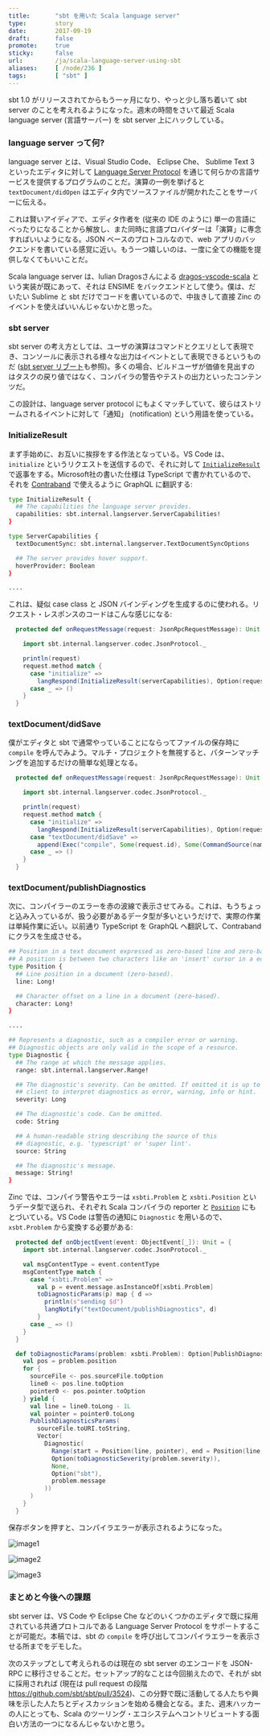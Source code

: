 ```yaml
---
title:       "sbt を用いた Scala language server"
type:        story
date:        2017-09-19
draft:       false
promote:     true
sticky:      false
url:         /ja/scala-language-server-using-sbt
aliases:     [ /node/236 ]
tags:        [ "sbt" ]
---
```


sbt 1.0 がリリースされてからもう一ヶ月になり、やっと少し落ち着いて sbt server のことを考えれるようになった。週末の時間をさいて最近 Scala language server (言語サーバー) を sbt server 上にハックしている。

### language server って何?

language server とは、Visual Studio Code、 Eclipse Che、 Sublime Text 3 といったエディタに対して [Language Server Protocol](https://github.com/Microsoft/language-server-protocol) を通じて何らかの言語サービスを提供するプログラムのことだ。演算の一例を挙げると `textDocument/didOpen` はエディタ内でソースファイルが開かれたことをサーバーに伝える。

これは賢いアイディアで、エディタ作者を (従来の IDE のように) 単一の言語にべったりになることから解放し、また同時に言語プロバイダーは「演算」に専念すればいいようになる。JSON ベースのプロトコルなので、web アプリのバックエンドを書いている感覚に近い。もう一つ嬉しいのは、一度に全ての機能を提供しなくてもいいことだ。

Scala language server は、Iulian Dragosさんによる [dragos-vscode-scala](https://github.com/dragos/dragos-vscode-scala) という実装が既にあって、それは ENSIME をバックエンドとして使う。僕は、だいたい Sublime と sbt だけでコードを書いているので、中抜きして直接 Zinc のイベントを使えばいいんじゃないかと思った。

### sbt server

sbt server の考え方としては、ユーザの演算はコマンドとクエリとして表現でき、コンソールに表示される様々な出力はイベントとして表現できるというものだ ([sbt server リブート](http://eed3si9n.com/ja/sbt-server-reboot)も参照)。多くの場合、ビルドユーザが価値を見出すのはタスクの戻り値ではなく、コンパイラの警告やテストの出力といったコンテンツだ。

この設計は、language server protocol にもよくマッチしていて、彼らはストリームされるイベントに対して「通知」 (notification) という用語を使っている。

### InitializeResult

まず手始めに、お互いに挨拶をする作法となっている。VS Code は、`initialize` というリクエストを送信するので、それに対して [`InitializeResult`](https://github.com/Microsoft/language-server-protocol/blob/master/versions/protocol-2-x.md#initialize) で返事をする。Microsoft社の書いた仕様は TypeScript で書かれているので、それを [Contraband](http://www.scala-sbt.org/contraband/) で使えるように GraphQL に翻訳する:

```bash
type InitializeResult {
  ## The capabilities the language server provides.
  capabilities: sbt.internal.langserver.ServerCapabilities!
}

type ServerCapabilities {
  textDocumentSync: sbt.internal.langserver.TextDocumentSyncOptions

  ## The server provides hover support.
  hoverProvider: Boolean
}

....
```

これは、疑似 case class と JSON バインディングを生成するのに使われる。リクエスト・レスポンスのコードはこんな感じになる:

```scala
  protected def onRequestMessage(request: JsonRpcRequestMessage): Unit = {

    import sbt.internal.langserver.codec.JsonProtocol._

    println(request)
    request.method match {
      case "initialize" =>
        langRespond(InitializeResult(serverCapabilities), Option(request.id))
      case _ => ()
    }
  }
```

### textDocument/didSave

僕がエディタと sbt で通常やっていることにならってファイルの保存時に `compile` を呼んでみよう。マルチ・プロジェクトを無視すると、パターンマッチングを追加するだけの簡単な処理となる。

```scala
  protected def onRequestMessage(request: JsonRpcRequestMessage): Unit = {

    import sbt.internal.langserver.codec.JsonProtocol._

    println(request)
    request.method match {
      case "initialize" =>
        langRespond(InitializeResult(serverCapabilities), Option(request.id))
      case "textDocument/didSave" =>
        append(Exec("compile", Some(request.id), Some(CommandSource(name))))
      case _ => ()
    }
  }
```

### textDocument/publishDiagnostics

次に、コンパイラーのエラーを赤の波線で表示させてみる。これは、もうちょっと込み入っているが、扱う必要があるデータ型が多いというだけで、実際の作業は単純作業に近い。以前通り TypeScript を GraphQL へ翻訳して、Contraband にクラスを生成させる。

```bash
## Position in a text document expressed as zero-based line and zero-based character offset.
## A position is between two characters like an 'insert' cursor in a editor.
type Position {
  ## Line position in a document (zero-based).
  line: Long!

  ## Character offset on a line in a document (zero-based).
  character: Long!
}

....

## Represents a diagnostic, such as a compiler error or warning.
## Diagnostic objects are only valid in the scope of a resource.
type Diagnostic {
  ## The range at which the message applies.
  range: sbt.internal.langserver.Range!

  ## The diagnostic's severity. Can be omitted. If omitted it is up to the
  ## client to interpret diagnostics as error, warning, info or hint.
  severity: Long

  ## The diagnostic's code. Can be omitted.
  code: String

  ## A human-readable string describing the source of this
  ## diagnostic, e.g. 'typescript' or 'super lint'.
  source: String

  ## The diagnostic's message.
  message: String!
}
```

Zinc では、コンパイラ警告やエラーは `xsbti.Problem` と `xsbti.Position` というデータ型で送られ、それぞれ Scala コンパイラの reporter と [`Position`](http://www.scala-lang.org/api/2.12.3/scala-reflect/scala/reflect/api/Position.html) にもとづいている。VS Code は警告の通知に `Diagnostic` を用いるので、`xsbt.Problem` から変換する必要がある:

```scala
  protected def onObjectEvent(event: ObjectEvent[_]): Unit = {
    import sbt.internal.langserver.codec.JsonProtocol._

    val msgContentType = event.contentType
    msgContentType match {
      case "xsbti.Problem" =>
        val p = event.message.asInstanceOf[xsbti.Problem]
        toDiagnosticParams(p) map { d =>
          println(s"sending $d")
          langNotify("textDocument/publishDiagnostics", d)
        }
      case _ => ()
    }
  }

  def toDiagnosticParams(problem: xsbti.Problem): Option[PublishDiagnosticsParams] = {
    val pos = problem.position
    for {
      sourceFile <- pos.sourceFile.toOption
      line0 <- pos.line.toOption
      pointer0 <- pos.pointer.toOption
    } yield {
      val line = line0.toLong - 1L
      val pointer = pointer0.toLong
      PublishDiagnosticsParams(
        sourceFile.toURI.toString,
        Vector(
          Diagnostic(
            Range(start = Position(line, pointer), end = Position(line, pointer + 1)),
            Option(toDiagnosticSeverity(problem.severity)),
            None,
            Option("sbt"),
            problem.message
          ))
      )
    }
  }
```

保存ボタンを押すと、コンパイラエラーが表示されるようになった。

![image1](/images/lsp0.png)

![image2](/images/lsp1.png)

![image3](/images/lsp2.png)

### まとめと今後への課題

sbt server は、VS Code や Eclipse Che などのいくつかのエディタで既に採用されている共通プロトコルである Language Server Protocol をサポートすることが可能だ。本稿では、sbt の `compile` を呼び出してコンパイラエラーを表示させる所までをデモした。

次のステップとして考えられるのは現在の sbt server のエンコードを JSON-RPC に移行させることだ。セットアップ的なことは今回揃えたので、それが sbt に採用されれば (現在は pull request の段階 <https://github.com/sbt/sbt/pull/3524>)、この分野で既に活動してる人たちや興味を示した人たちとディスカッションを始める機会となる。また、週末ハッカーの人にとっても、Scala のツーリング・エコシステムへコントリビュートする面白い方法の一つになるんじゃないかと思う。
